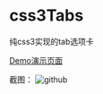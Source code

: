 # css3Tabs
纯css3实现的tab选项卡

[Demo演示页面](http://unclehking.github.io/css3Tabs/)

截图：
![github](http://unclehking.github.io/css3Tabs/screenshot.png "github")  
